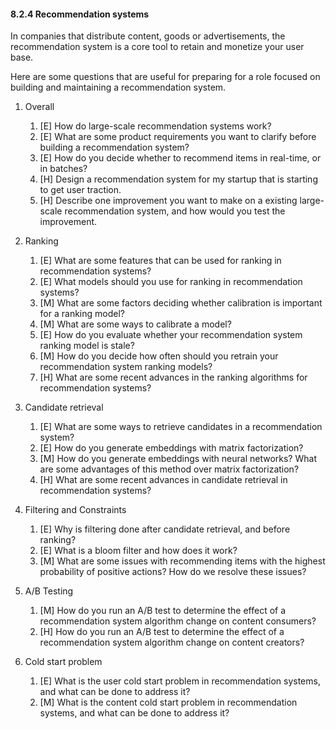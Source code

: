 #### 8.2.4 Recommendation systems

In companies that distribute content, goods or advertisements, the recommendation system is a core tool to retain and monetize your user base.

Here are some questions that are useful for preparing for a role focused on building and maintaining a recommendation system.

1. Overall
    1. [E] How do large-scale recommendation systems work?
    2. [E] What are some product requirements you want to clarify before building a recommendation system?
    3. [E] How do you decide whether to recommend items in real-time, or in batches?
    4. [H] Design a recommendation system for my startup that is starting to get user traction.
    5. [H] Describe one improvement you want to make on a existing large-scale recommendation system, and how would you test the improvement.

2. Ranking
    1. [E] What are some features that can be used for ranking in recommendation systems?
    2. [E] What models should you use for ranking in recommendation systems?
    3. [M] What are some factors deciding whether calibration is important for a ranking model?
    4. [M] What are some ways to calibrate a model?
    5. [E] How do you evaluate whether your recommendation system ranking model is stale?
    6. [M] How do you decide how often should you retrain your recommendation system ranking models?
    7. [H] What are some recent advances in the ranking algorithms for recommendation systems?

3. Candidate retrieval
    1. [E] What are some ways to retrieve candidates in a recommendation system?
    2. [E] How do you generate embeddings with matrix factorization?
    3. [M] How do you generate embeddings with neural networks? What are some advantages of this method over matrix factorization?
    4. [H] What are some recent advances in candidate retrieval in recommendation systems?

4. Filtering and Constraints
    1. [E] Why is filtering done after candidate retrieval, and before ranking?
    2. [E] What is a bloom filter and how does it work?
    3. [M] What are some issues with recommending items with the highest probability of positive actions? How do we resolve these issues?

5. A/B Testing
    1. [M] How do you run an A/B test to determine the effect of a recommendation system algorithm change on content consumers?
    2. [H] How do you run an A/B test to determine the effect of a recommendation system algorithm change on content creators?

6. Cold start problem
    1. [E] What is the user cold start problem in recommendation systems, and what can be done to address it?
    2. [M] What is the content cold start problem in recommendation systems, and what can be done to address it?
